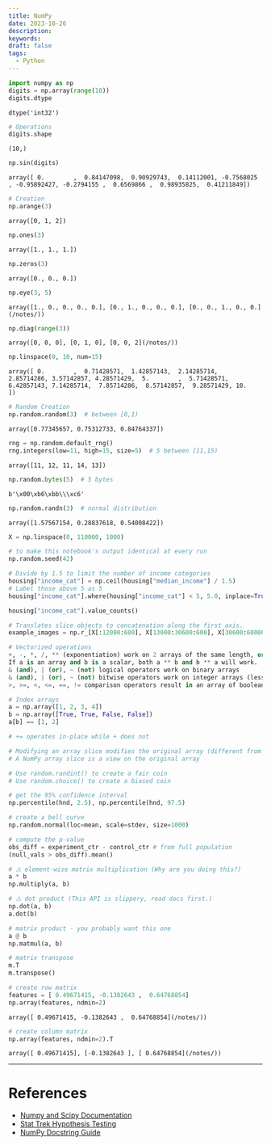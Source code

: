 ```yaml
---
title: NumPy
date: 2023-10-26
description: 
keywords: 
draft: false
tags:
  - Python
---
```

```python
import numpy as np
digits = np.array(range(10))
digits.dtype
```
`dtype('int32')`
```python
# Operations
digits.shape
```
`(10,)`
```python
np.sin(digits)
```
`array([ 0.        ,  0.84147098,  0.90929743,  0.14112001, -0.7568025 , -0.95892427, -0.2794155 ,  0.6569866 ,  0.98935825,  0.41211849])`
```python
# Creation
np.arange(3)
```
`array([0, 1, 2])`
```python
np.ones(3)
```
`array([1., 1., 1.])`
```python
np.zeros(3)
```
`array([0., 0., 0.])`
```python
np.eye(3, 5)
```
`array([1., 0., 0., 0., 0.], [0., 1., 0., 0., 0.], [0., 0., 1., 0., 0.](/notes/))`
```python
np.diag(range(3))
```
`array([0, 0, 0], [0, 1, 0], [0, 0, 2](/notes/))`
```python
np.linspace(0, 10, num=15)
```
`array([ 0.        ,  0.71428571,  1.42857143,  2.14285714,  2.85714286, 3.57142857, 4.28571429,  5.        ,  5.71428571,  6.42857143, 7.14285714,  7.85714286,  8.57142857,  9.28571429, 10.        ])`
```python
# Random Creation
np.random.random(3)  # between [0,1)
```
`array([0.77345657, 0.75312733, 0.84764337])`
```python
rng = np.random.default_rng()
rng.integers(low=11, high=15, size=5)  # 5 between [11,15)
```
`array([11, 12, 11, 14, 13])`
```python
np.random.bytes(5)  # 5 bytes
```
`b'\x00\xb6\xbb\\\xc6'`
```python
np.random.randn(3)  # normal distribution
```
`array([1.57567154, 0.28837618, 0.54008422])`
```python
X = np.linspace(0, 110000, 1000)

# to make this notebook's output identical at every run
np.random.seed(42)

# Divide by 1.5 to limit the number of income categories
housing["income_cat"] = np.ceil(housing["median_income"] / 1.5)
# Label those above 5 as 5
housing["income_cat"].where(housing["income_cat"] < 5, 5.0, inplace=True)

housing["income_cat"].value_counts()

# Translates slice objects to concatenation along the first axis.
example_images = np.r_[X[:12000:600], X[13000:30600:600], X[30600:60000:590]]

# Vectorized operations
+, -, *, /, ** (exponentiation) work on 2 arrays of the same length, or an array and a scalar
If a is an array and b is a scalar, both a ** b and b ** a will work.
& (and), | (or), ~ (not) logical operators work on binary arrays
& (and), | (or), ~ (not) bitwise operators work on integer arrays (less commonly used)
>, >=, <, <=, ==, != comparison operators result in an array of boolean

# Index arrays
a = np.array([1, 2, 3, 4])
b = np.array([True, True, False, False])
a[b] == [1, 2]

# += operates in-place while + does not

# Modifying an array slice modifies the original array (different from native python arrays!)
# A NumPy array slice is a view on the original array

# Use random.randint() to create a fair coin
# Use random.choice() to create a biased coin

# get the 95% confidence interval
np.percentile(hnd, 2.5), np.percentile(hnd, 97.5)

# create a bell curve
np.random.normal(loc=mean, scale=stdev, size=1000)

# compute the p-value
obs_diff = experiment_ctr - control_ctr # from full population
(null_vals > obs_diff).mean()

# ⚠ element-wise matrix multiplication (Why are you doing this?)
a * b
np.multiply(a, b)

# ⚠ dot product (This API is slippery, read docs first.)
np.dot(a, b)
a.dot(b)

# matrix product - you probably want this one
a @ b
np.matmul(a, b)

# matrix transpose
m.T
m.transpose()

# create row matrix
features = [ 0.49671415, -0.1382643 ,  0.64768854]
np.array(features, ndmin=2)
```
`array([ 0.49671415, -0.1382643 ,  0.64768854](/notes/))`
```python
# create column matrix
np.array(features, ndmin=2).T
```
`array([ 0.49671415], [-0.1382643 ], [ 0.64768854](/notes/))`

---
# References

- [Numpy and Scipy Documentation](https://docs.scipy.org/doc/)  
- [Stat Trek Hypothesis Testing](https://stattrek.com/hypothesis-test/hypothesis-testing.aspx)  
- [NumPy Docstring Guide](https://numpydoc.readthedocs.io/en/latest/format.html")  
